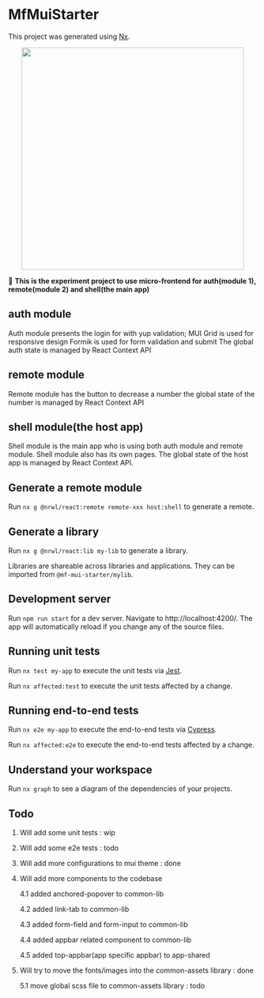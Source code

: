 # MfMuiStarter

This project was generated using [Nx](https://nx.dev).

<p style="text-align: center;"><img src="https://raw.githubusercontent.com/nrwl/nx/master/images/nx-logo.png" width="450"></p>

🔎 **This is the experiment project to use micro-frontend for auth(module 1), remote(module 2) and shell(the main app)**

## auth module

Auth module presents the login for with yup validation;
MUI Grid is used for responsive design
Formik is used for form validation and submit
The global auth state is managed by React Context API

## remote module

Remote module has the button to decrease a number
the global state of the number is managed by React Context API

## shell module(the host app)

Shell module is the main app who is using both auth module and remote module.
Shell module also has its own pages.
The global state of the host app is managed by React Context API.

## Generate a remote module

Run `nx g @nrwl/react:remote remote-xxx host:shell` to generate a remote.

## Generate a library

Run `nx g @nrwl/react:lib my-lib` to generate a library.

Libraries are shareable across libraries and applications. They can be imported from `@mf-mui-starter/mylib`.

## Development server

Run `npm run start` for a dev server. Navigate to http://localhost:4200/. The app will automatically reload if you change any of the source files.

## Running unit tests

Run `nx test my-app` to execute the unit tests via [Jest](https://jestjs.io).

Run `nx affected:test` to execute the unit tests affected by a change.

## Running end-to-end tests

Run `nx e2e my-app` to execute the end-to-end tests via [Cypress](https://www.cypress.io).

Run `nx affected:e2e` to execute the end-to-end tests affected by a change.

## Understand your workspace

Run `nx graph` to see a diagram of the dependencies of your projects.

## Todo

1. Will add some unit tests : wip

2. Will add some e2e tests : todo

3. Will add more configurations to mui theme : done

4. Will add more components to the codebase

   4.1 added anchored-popover to common-lib

   4.2 added link-tab to common-lib

   4.3 added form-field and form-input to common-lib

   4.4 added appbar related component to common-lib

   4.5 added top-appbar(app specific appbar) to app-shared

5. Will try to move the fonts/images into the common-assets library : done

   5.1 move global scss file to common-assets library : todo
